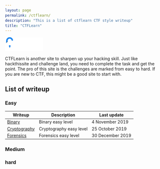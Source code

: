 ```yaml
---
layout: page
permalink: /ctflearn/
description: "This is a list of ctflearn CTF style writeup"
title: "CTFLearn"
---
```


<img alt="logo" src="/assets/images/ctflearn/logo.png" width="25%" />

CTFLearn is another site to sharpen up your hacking skill. Just like hackthissite and challenge land, you need to complete the task and get the point. The pro of this site is the challenges are marked from easy to hard. If you are new to CTF, this might be a good site to start with.

## List of writeup

### Easy

Writeup | Description | Last update
--------|-------------|---------
[Binary](/posts/thm/binary-easy) | Binary easy level | 4 November 2019
[Cryptography](/posts/thm/cryptography-easy) | Cryptography easy level | 25 October 2019
[Forensics](/posts/thm/forensics-easy) | Forensics easy level | 30 December 2019

### Medium

### hard
